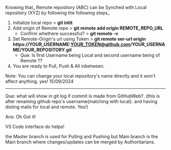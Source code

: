 Knowing that_
Remote repository (ABC) can be Synched with Local repository (XYZ) 
by following the following steps_

1. initialize local repo > **git intit**
2. Add origin of Remote repo > **git remote add origin REMOTE_REPO_URL**
    - Confirm whethere successful? > **git remote -v**
3. Set Remote-Origin's url using Token > **git remote ser-url origin https://YOUR_USERNAME:YOUR_TOKEN@github.com/YOUR_USERNAME/YOUR_REPOSITORY.git**
    - Que: Is first Username being Local and second username being of Remote ??
4. You are ready to Pull, Push & All inbetween.

Note: You can change your local repository's name directly and it won't affect anything. yes!
15/09/2024

------------------------------------------------------------




Que: what will show in git log if commit is made from GitHubWeb?. (this is after renaming github repo's username{matching with local}. and having disting mails for local and remote. Yes!) 

Ans: Oh Got it!



VS Code interface do helps!


the Master branch is used for Pulling and Pushing but Main branch is the Main branch where changes/updates can be merged by Authoritarians.
